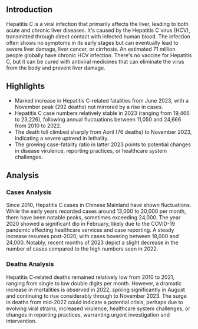 ## Introduction

Hepatitis C is a viral infection that primarily affects the liver, leading to both acute and chronic liver diseases. It's caused by the Hepatitis C virus (HCV), transmitted through direct contact with infected human blood. The infection often shows no symptoms in its early stages but can eventually lead to severe liver damage, liver cancer, or cirrhosis. An estimated 71 million people globally have chronic HCV infection. There's no vaccine for Hepatitis C, but it can be cured with antiviral medicines that can eliminate the virus from the body and prevent liver damage.
## Highlights

- Marked increase in Hepatitis C-related fatalities from June 2023, with a November peak (292 deaths) not mirrored by a rise in cases. <br/>
- Hepatitis C case numbers relatively stable in 2023 (ranging from 19,466 to 23,226), following annual fluctuations between 11,050 and 24,666 from 2010 to 2022. <br/>
- The death toll climbed sharply from April (76 deaths) to November 2023, indicating a severe uptrend in lethality. <br/>
- The growing case-fatality ratio in latter 2023 points to potential changes in disease virulence, reporting practices, or healthcare system challenges.
## Analysis

### Cases Analysis
Since 2010, Hepatitis C cases in Chinese Mainland have shown fluctuations. While the early years recorded cases around 13,000 to 20,000 per month, there have been notable peaks, sometimes exceeding 24,000. The year 2020 showed a significant dip in February, likely due to the COVID-19 pandemic affecting healthcare services and case reporting. A steady increase resumes post-2020, with cases hovering between 18,000 and 24,000. Notably, recent months of 2023 depict a slight decrease in the number of cases compared to the high numbers seen in 2022.

### Deaths Analysis
Hepatitis C-related deaths remained relatively low from 2010 to 2021, ranging from single to low double digits per month. However, a dramatic increase in mortalities is observed in 2022, spiking significantly in August and continuing to rise considerably through to November 2023. The surge in deaths from mid-2022 could indicate a potential crisis, perhaps due to evolving viral strains, increased virulence, healthcare system challenges, or changes in reporting practices, warranting urgent investigation and intervention.
